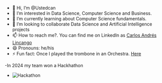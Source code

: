 - 👋 Hi, I’m @Ustedcan
- 👀 I’m interested in Data Science, Computer Science and Business.
- 🌱 I’m currently learning about Computer Science fundamentals.
- 💞️ I’m looking to collaborate Data Science and Artificial Intelligence projects
- 📫 How to reach me?. You can find me on LinkedIn as [Carlos Andrés Lincango](https://www.linkedin.com/in/carlos-andr%C3%A9s-lincango-2b5a60132?utm_source=share&utm_campaign=share_via&utm_content=profile&utm_medium=android_app)
- 😄 Pronouns: he/his
- ⚡ Fun fact: Once I played the trombone in an Orchestra. [Here](https://www.youtube.com/watch?v=jw0Ja6U1H2A&ab_channel=CarlosAndr%C3%A9s)

-In 2024 my team won a Hackhathon
- ![Hackathon](https://lh3.googleusercontent.com/pw/AP1GczP_KXX9dQguXqIEi4YGaNwhWTly2S-4SlxvCVjxq0wL0s1G4TICic7Ic4mYzDDeRTYCg0m5d5la42RmCZPtVlt7vulOqYtszhvwYbj2RAjY2FbbZH8RgSXFuoOJo0ZTgDvZ6xMQnlalxsDOQqLsW_alw5qMcCnRRm051k0TMoBqIX_kL4Eej1nh5gSzcJSCqpJKy69ib-oHYXWHcOtOp4Pj3DohTaeMi3zHMc0C1hbrM5qAw8qu7F7vbsc6e2irgRNVqgjR9LL5RckKnbAcVhymeNi8N0daFnjU8LQAkQD_kIoXFFruAOEv1KnBOm-UVALMoNUVzXXYDJD9Oa2ybgnTzgH4jHyVZJGopTPz-wSuvYvg21_RFawhZFoZ4pFIbarSz1eS9A45l8NKURcurAJRi_E-xHo23Lpg3MGvcLTu-ouhMhO_5uB23qFDYdSh8MqOz0wlr7tMOIQyC47vfwOx85QV2UmOMcC0JQirdY7hKjulBlYUI8_tUWGWDf52XOfbs8LpM7mrtKDdKEmF8M2Yp_x4_a3uDBz5V8WBi4AQZyrTWgpy9dLpa2BbCrZwaXqgwgUME-8dpqpuzBAhYBqzYSN0qQ1OvJJPovJsCixegcmhBzzjKK9oM81sj2IM0kiKfURa0HtWF1C1vL5xTnQEFBZ0YCHFbyLZsvwnMEOG_t2cJmRj5YB0TmXyb4mNdta3omI4xpIPHkBLXshDDsmbt0zToeCxGpyJqimDT5f7CKEsSOQ1Qy3-yhrRPIEiWOOezGscYaPxisARPOC9Uhs3JzyfyPSCNaLTgUxbtZFrCC40Q4tkO5x8MuJ33n-Gu4vziS2rZfoyPoC6-WsANXfWdPeT_P4wTxKES_UQGFp_IGy445W3MZ9mEr8-MO4hKjW4Znalp8ovAy6kWY-FBHqR_dKP=w806-h607-s-no-gm?authuser=0)


<!---
Ustedcan/Ustedcan is a ✨ special ✨ repository because its `README.md` (this file) appears on your GitHub profile.
You can click the Preview link to take a look at your changes.
--->
